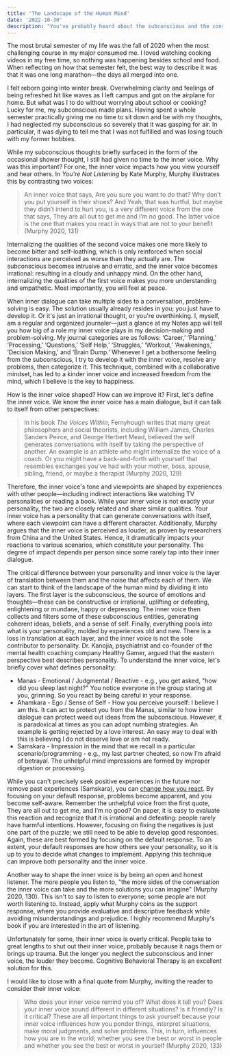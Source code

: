 ```yaml
---
title: 'The Landscape of the Human Mind'
date: '2022-10-30'
description: "You've probably heard about the subconscious and the conscious, but do you understand how they interact? And what about the voluble inner voice, as dubbed by Kate Murphy?"
---
```


The most brutal semester of my life was the fall of 2020 when the most challenging course in my major consumed me. I loved watching cooking videos in my free time, so nothing was happening besides school and food. When reflecting on how that semester felt, the best way to describe it was that it was one long marathon—the days all merged into one.

I felt reborn going into winter break. Overwhelming clarity and feelings of being refreshed hit like waves as I left campus and got on the airplane for home. But what was I to do without worrying about school or cooking? Lucky for me, my subconscious made plans. Having spent a whole semester practically giving me no time to sit down and be with my thoughts, I had neglected my subconscious so severely that it was gasping for air. In particular, it was dying to tell me that I was not fulfilled and was losing touch with my former hobbies.

While my subconscious thoughts briefly surfaced in the form of the occasional shower thought, I still had given no time to the inner voice. Why was this important? For one, the inner voice impacts how you view yourself and hear others. In _You're Not Listening_ by Kate Murphy, Murphy illustrates this by contrasting two voices:

> An inner voice that says, Are you sure you want to do that? Why don’t you put yourself in their shoes? And Yeah, that was hurtful, but maybe they didn’t intend to hurt you, is a very different voice from the one that says, They are all out to get me and I’m no good. The latter voice is the one that makes you react in ways that are not to your benefit (Murphy 2020, 131)

Internalizing the qualities of the second voice makes one more likely to become bitter and self-loathing, which is only reinforced when social interactions are perceived as worse than they actually are. The subconscious becomes intrusive and erratic, and the inner voice becomes irrational: resulting in a cloudy and unhappy mind. On the other hand, internalizing the qualities of the first voice makes you more understanding and empathetic. Most importantly, you will feel at peace.

When inner dialogue can take multiple sides to a conversation, problem-solving is easy. The solution usually already resides in you; you just have to develop it. Or it's just an irrational thought, or you're overthinking. I, myself, am a regular and organized journaler—just a glance at my Notes app will tell you how big of a role my inner voice plays in my decision-making and problem-solving. My journal categories are as follows: ‘Career,’ ‘Planning,’ ‘Processing,’ ‘Questions,’ ‘Self Help,’ ‘Struggles,’ ‘Workout,’ ‘Awakenings,’ ‘Decision Making,’ and ‘Brain Dump.’ Whenever I get a bothersome feeling from the subconscious, I try to develop it with the inner voice, resolve any problems, then categorize it. This technique, combined with a collaborative mindset, has led to a kinder inner voice and increased freedom from the mind, which I believe is the key to happiness.

How is the inner voice shaped? How can we improve it? First, let's define the inner voice. We know the inner voice has a main dialogue, but it can talk to itself from other perspectives:

> In his book _The Voices Within_, Fernyhough writes that many great philosophers and social theorists, including William James, Charles Sanders Peirce, and George Herbert Mead, believed the self generates conversations with itself by taking the perspective of another. An example is an athlete who might internalize the voice of a coach. Or you might have a back-and-forth with yourself that resembles exchanges you've had with your mother, boss, spouse, sibling, friend, or maybe a therapist (Murphy 2020, 129)

Therefore, the inner voice's tone and viewpoints are shaped by experiences with other people—including indirect interactions like watching TV personalities or reading a book. While your inner voice is not exactly your personality, the two are closely related and share similar qualities. Your inner voice has a personality that can generate conversations with itself, where each viewpoint can have a different character. Additionally, Murphy argues that the inner voice is perceived as louder, as proven by researchers from China and the United States. Hence, it dramatically impacts your reactions to various scenarios, which constitute your personality. The degree of impact depends per person since some rarely tap into their inner dialogue.

The critical difference between your personality and inner voice is the layer of translation between them and the noise that affects each of them. We can start to think of the landscape of the human mind by dividing it into layers. The first layer is the subconscious, the source of emotions and thoughts—these can be constructive or irrational, uplifting or defeating, enlightening or mundane, happy or depressing. The inner voice then collects and filters some of these subconscious entities, generating coherent ideas, beliefs, and a sense of self. Finally, everything pools into what is your personality, molded by experiences old and new. There is a loss in translation at each layer, and the inner voice is not the sole contributor to personality. Dr. Kanojia, psychiatrist and co-founder of the mental health coaching company Healthy Gamer, argued that the eastern perspective best describes personality. To understand the inner voice, let's briefly cover what defines personality:

- Manas - Emotional / Judgmental / Reactive - e.g., you get asked, "how did you sleep last night?" You notice everyone in the group staring at you, grinning. So you react by being careful in your response.
- Ahamkara - Ego / Sense of Self - How you perceive yourself: I believe I am this. It can act to protect you from the Manas, similar to how inner dialogue can protect weed out ideas from the subconscious. However, it is paradoxical at times as you can adopt numbing strategies. An example is getting rejected by a love interest. An easy way to deal with this is believing I do not deserve love or am not ready.
- Samskara - Impression in the mind that we recall in a particular scenario/programming -
  e.g., my last partner cheated, so now I’m afraid of betrayal. The unhelpful mind impressions are formed by improper digestion or processing.

While you can't precisely seek positive experiences in the future nor remove past experiences (Samskara), you can [change how you react](https://youtu.be/t_NRIVq2vzM). By focusing on your default response, problems become apparent, and you become self-aware. Remember the unhelpful voice from the first quote, They are all out to get me, and I’m no good? On paper, it is easy to evaluate this reaction and recognize that it is irrational and defeating: people rarely have harmful intentions. However, focusing on fixing the negatives is just one part of the puzzle; we still need to be able to develop good responses. Again, these are best formed by focusing on the default response. To an extent, your default responses are how others see your personality, so it is up to you to decide what changes to implement. Applying this technique can improve both personality and the inner voice.

Another way to shape the inner voice is by being an open and honest listener. The more people you listen to, "the more sides of the conversation the inner voice can take and the more solutions you can imagine" (Murphy 2020, 130). This isn't to say to listen to everyone; some people are not worth listening to. Instead, apply what Murphy coins as the support response, where you provide evaluative and descriptive feedback while avoiding misunderstandings and prejudice. I highly recommend Murphy's book if you are interested in the art of listening.

Unfortunately for some, their inner voice is overly critical. People take to great lengths to shut out their inner voice, probably because it nags them or brings up trauma. But the longer you neglect the subconscious and inner voice, the louder they become. Cognitive Behavioral Therapy is an excellent solution for this.

I would like to close with a final quote from Murphy, inviting the reader to consider their inner voice:

> Who does your inner voice remind you of? What does it tell you? Does your inner voice sound different in different situations? Is it friendly? Is it critical? These are all important things to ask yourself because your inner voice influences how you ponder things, interpret situations, make moral judgments, and solve problems. This, in turn, influences how you are in the world; whether you see the best or worst in people and whether you see the best or worst in yourself (Murphy 2020, 133)
